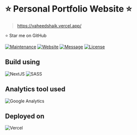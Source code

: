 # ⭐ Personal Portfolio Website ⭐
>
> <https://vaheedshaik.vercel.app/>

⭐ Star me on GitHub

[![Maintenance](https://img.shields.io/badge/maintained-yes-green.svg)](https://github.com/vaheedsk36/portfolio-website-nextjs/commits/main)
[![Website](https://img.shields.io/badge/website-up-yellow)](https://vaheedshaik.vercel.app/)
[![Message](https://img.shields.io/badge/LinkedIn-0077B5?style=flat&logo=linkedin&logoColor=white)](https://www.linkedin.com/in/sk36)
[![License](http://img.shields.io/:license-mit-blue.svg?style=flat&logo)](http://badges.mit-license.org)

## Build using

![NextJS](https://img.shields.io/badge/next%20js-000000?style=flat&logo=nextdotjs&logoColor=white)
![SASS](https://img.shields.io/badge/Sass-CC6699?style=flat&logo=sass&logoColor=white)

## Analytics tool used

![Google Analytics](https://img.shields.io/badge/Google%20Analytics-E37400?style=flat&logo=google%20analytics&logoColor=white)

## Deployed on

![Vercel](https://img.shields.io/badge/Vercel-000000?style=flat&logo=vercel&logoColor=white)
